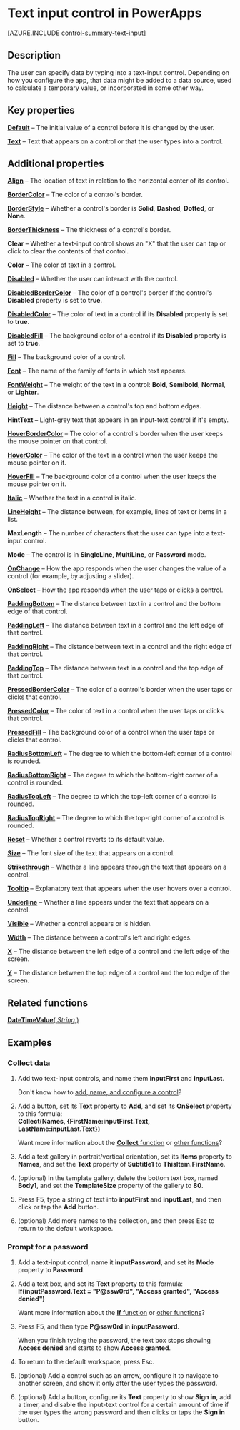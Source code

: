 <properties
    pageTitle="Text-input control: reference | Microsoft PowerApps"
    description="Information, including properties and examples, about the text-input control"
    services=""
    suite="powerapps"
    documentationCenter="na"
    authors="aftowen"
    manager="erikre"
    editor=""
    tags=""/>

<tags
   ms.service="powerapps"
   ms.devlang="na"
   ms.topic="article"
   ms.tgt_pltfrm="na"
   ms.workload="na"
   ms.date="02/29/2016"
   ms.author="anneta"/>

# Text input control in PowerApps #
[AZURE.INCLUDE [control-summary-text-input](../../includes/control-summary-text-input.md)]

## Description ##
The user can specify data by typing into a text-input control. Depending on how you configure the app, that data might be added to a data source, used to calculate a temporary value, or incorporated in some other way.

## Key properties ##

[**Default**](properties\properties-core.md) – The initial value of a control before it is changed by the user.

[**Text**](properties\properties-core.md) – Text that appears on a control or that the user types into a control.

## Additional properties ##

[**Align**](properties\properties-text.md) – The location of text in relation to the horizontal center of its control.

[**BorderColor**](properties\properties-color-border.md) – The color of a control's border.

[**BorderStyle**](properties\properties-size-location.md) – Whether a control's border is **Solid**, **Dashed**, **Dotted**, or **None**.

[**BorderThickness**](properties\properties-size-location.md) – The thickness of a control's border.

**Clear** – Whether a text-input control shows an "X" that the user can tap or click to clear the contents of that control.

[**Color**](properties\properties-color-border.md) – The color of text in a control.

[**Disabled**](properties\properties-core.md) – Whether the user can interact with the control.

[**DisabledBorderColor**](properties\properties-color-border.md) – The color of a control's border if the control's **Disabled** property is set to **true**.

[**DisabledColor**](properties\properties-color-border.md) – The color of text in a control if its **Disabled** property is set to **true**.

[**DisabledFill**](properties\properties-color-border.md) – The background color of a control if its **Disabled** property is set to **true**.

[**Fill**](properties\properties-color-border.md) – The background color of a control.

[**Font**](properties\properties-text.md) – The name of the family of fonts in which text appears.

[**FontWeight**](properties\properties-text.md) – The weight of the text in a control: **Bold**, **Semibold**, **Normal**, or **Lighter**.

[**Height**](properties\properties-size-location.md) – The distance between a control's top and bottom edges.

**HintText** – Light-grey text that appears in an input-text control if it's empty.

[**HoverBorderColor**](properties\properties-color-border.md) – The color of a control's border when the user keeps the mouse pointer on that control.

[**HoverColor**](properties\properties-color-border.md) – The color of the text in a control when the user keeps the mouse pointer on it.

[**HoverFill**](properties\properties-color-border.md) – The background color of a control when the user keeps the mouse pointer on it.

[**Italic**](properties\properties-text.md) – Whether the text in a control is italic.

[**LineHeight**](properties\properties-text.md) – The distance between, for example, lines of text or items in a list.

**MaxLength** – The number of characters that the user can type into a text-input control.

**Mode** – The control is in **SingleLine**, **MultiLine**, or **Password** mode.

[**OnChange**](properties\properties-core.md) – How the app responds when the user changes the value of a control (for example, by adjusting a slider).

[**OnSelect**](properties\properties-core.md) – How the app responds when the user taps or clicks a control.

[**PaddingBottom**](properties\properties-size-location.md) – The distance between text in a control and the bottom edge of that control.

[**PaddingLeft**](properties\properties-size-location.md) – The distance between text in a control and the left edge of that control.

[**PaddingRight**](properties\properties-size-location.md) – The distance between text in a control and the right edge of that control.

[**PaddingTop**](properties\properties-size-location.md) – The distance between text in a control and the top edge of that control.

[**PressedBorderColor**](properties\properties-color-border.md) – The color of a control's border when the user taps or clicks that control.

[**PressedColor**](properties\properties-color-border.md) – The color of text in a control when the user taps or clicks that control.

[**PressedFill**](properties\properties-color-border.md) – The background color of a control when the user taps or clicks that control.

[**RadiusBottomLeft**](properties\properties-size-location.md) – The degree to which the bottom-left corner of a control is rounded.

[**RadiusBottomRight**](properties\properties-size-location.md) – The degree to which the bottom-right corner of a control is rounded.

[**RadiusTopLeft**](properties\properties-size-location.md) – The degree to which the top-left corner of a control is rounded.

[**RadiusTopRight**](properties\properties-size-location.md) – The degree to which the top-right corner of a control is rounded.

[**Reset**](properties\properties-core.md) – Whether a control reverts to its default value.

[**Size**](properties\properties-text.md) – The font size of the text that appears on a control.

[**Strikethrough**](properties\properties-text.md) – Whether a line appears through the text that appears on a control.

[**Tooltip**](properties\properties-core.md) – Explanatory text that appears when the user hovers over a control.

[**Underline**](properties\properties-text.md) – Whether a line appears under the text that appears on a control.

[**Visible**](properties\properties-core.md) – Whether a control appears or is hidden.

[**Width**](properties\properties-size-location.md) – The distance between a control's left and right edges.

[**X**](properties\properties-size-location.md) – The distance between the left edge of a control and the left edge of the screen.

[**Y**](properties\properties-size-location.md) – The distance between the top edge of a control and the top edge of the screen.

## Related functions ##

[**DateTimeValue**( *String* )](function-datevalue-timevalue.md)

## Examples ##

### Collect data ###
1. Add two text-input controls, and name them **inputFirst** and **inputLast**.

	Don't know how to [add, name, and configure a control](add-configure-controls.md)?

1. Add a button, set its **Text** property to **Add**, and set its **OnSelect** property to this formula:<br>
**Collect(Names, {FirstName:inputFirst.Text, LastName:inputLast.Text})**

	Want more information about the [**Collect** function](function-clear-collect-clearcollect.md) or [other functions](formula-reference.md)?

1. Add a text gallery in portrait/vertical orientation, set its **Items** property to **Names**, and set the **Text** property of **Subtitle1** to **ThisItem.FirstName**.

1. (optional) In the template gallery, delete the bottom text box, named **Body1**, and set the **TemplateSize** property of the gallery to **80**.

1. Press F5, type a string of text into **inputFirst** and **inputLast**, and then click or tap the **Add** button.

1. (optional) Add more names to the collection, and then press Esc to return to the default workspace.

### Prompt for a password ###
1. Add a text-input control, name it **inputPassword**, and set its **Mode** property to **Password**.

1. Add a text box, and set its **Text** property to this formula:<br>
**If(inputPassword.Text = "P@ssw0rd", "Access granted", "Access denied")**

	Want more information about the [**If** function](function-if.md) or [other functions](formula-reference.md)?

1. Press F5, and then type **P@ssw0rd** in **inputPassword**.

	When you finish typing the password, the text box stops showing **Access denied** and starts to show **Access granted**.

1. To return to the default workspace, press Esc.

1. (optional) Add a control such as an arrow, configure it to navigate to another screen, and show it only after the user types the password.

1. (optional) Add a button, configure its **Text** property to show **Sign in**, add a timer, and disable the input-text control for a certain amount of time if the user types the wrong password and then clicks or taps the **Sign in** button.
